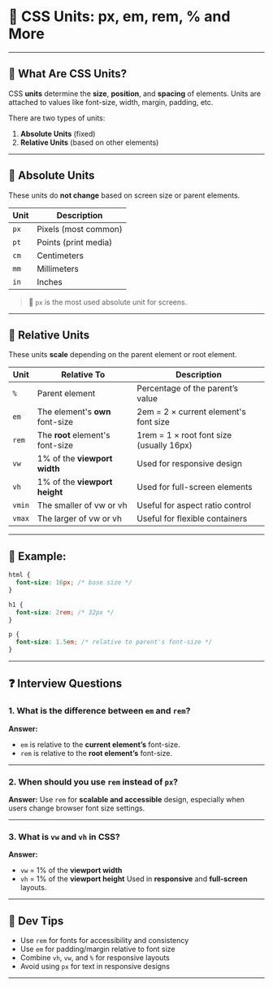 # 📏 CSS Units: px, em, rem, % and More

---

## 📌 What Are CSS Units?

CSS **units** determine the **size**, **position**, and **spacing** of elements. Units are attached to values like font-size, width, margin, padding, etc.

There are two types of units:

1. **Absolute Units** (fixed)
2. **Relative Units** (based on other elements)

---

## 🔸 Absolute Units

These units do **not change** based on screen size or parent elements.

| Unit | Description          |
| ---- | -------------------- |
| `px` | Pixels (most common) |
| `pt` | Points (print media) |
| `cm` | Centimeters          |
| `mm` | Millimeters          |
| `in` | Inches               |

> 🔧 `px` is the most used absolute unit for screens.

---

## 🔹 Relative Units

These units **scale** depending on the parent element or root element.

| Unit   | Relative To                      | Description                              |
| ------ | -------------------------------- | ---------------------------------------- |
| `%`    | Parent element                   | Percentage of the parent’s value         |
| `em`   | The element's **own** font-size  | 2em = 2 × current element's font size    |
| `rem`  | The **root** element's font-size | 1rem = 1 × root font size (usually 16px) |
| `vw`   | 1% of the **viewport width**     | Used for responsive design               |
| `vh`   | 1% of the **viewport height**    | Used for full-screen elements            |
| `vmin` | The smaller of vw or vh          | Useful for aspect ratio control          |
| `vmax` | The larger of vw or vh           | Useful for flexible containers           |

---

## 🧪 Example:

```css
html {
  font-size: 16px; /* base size */
}

h1 {
  font-size: 2rem; /* 32px */
}

p {
  font-size: 1.5em; /* relative to parent's font-size */
}
```

---

## ❓ Interview Questions

### 1. What is the difference between `em` and `rem`?

**Answer:**

* `em` is relative to the **current element’s** font-size.
* `rem` is relative to the **root element’s** font-size.

---

### 2. When should you use `rem` instead of `px`?

**Answer:**
Use `rem` for **scalable and accessible** design, especially when users change browser font size settings.

---

### 3. What is `vw` and `vh` in CSS?

**Answer:**

* `vw` = 1% of the **viewport width**
* `vh` = 1% of the **viewport height**
  Used in **responsive** and **full-screen** layouts.

---

## 🧠 Dev Tips

* Use `rem` for fonts for accessibility and consistency
* Use `em` for padding/margin relative to font size
* Combine `vh`, `vw`, and `%` for responsive layouts
* Avoid using `px` for text in responsive designs

---

